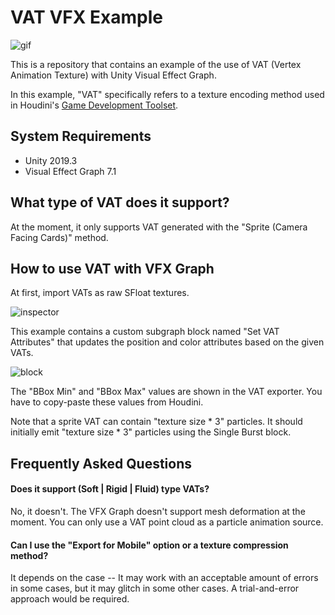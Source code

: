 VAT VFX Example
===============

![gif](https://i.imgur.com/9FNn6sv.gif)

This is a repository that contains an example of the use of VAT (Vertex
Animation Texture) with Unity Visual Effect Graph.

In this example, "VAT" specifically refers to a texture encoding method used in
Houdini's [Game Development Toolset].

[Game Development Toolset]:
  https://github.com/sideeffects/GameDevelopmentToolset

System Requirements
-------------------

- Unity 2019.3
- Visual Effect Graph 7.1

What type of VAT does it support?
---------------------------------

At the moment, it only supports VAT generated with the "Sprite (Camera Facing
Cards)" method.

How to use VAT with VFX Graph
-----------------------------

At first, import VATs as raw SFloat textures.

![inspector](https://i.imgur.com/8Po44HC.png)

This example contains a custom subgraph block named "Set VAT Attributes" that
updates the position and color attributes based on the given VATs.

![block](https://i.imgur.com/sCVyPtP.png)

The "BBox Min" and "BBox Max" values are shown in the VAT exporter. You have to
copy-paste these values from Houdini.

Note that a sprite VAT can contain "texture size * 3" particles. It should
initially emit "texture size * 3" particles using the Single Burst block.

Frequently Asked Questions
--------------------------

#### Does it support (Soft | Rigid | Fluid) type VATs?

No, it doesn't. The VFX Graph doesn't support mesh deformation at the moment.
You can only use a VAT point cloud as a particle animation source.

#### Can I use the "Export for Mobile" option or a texture compression method?

It depends on the case -- It may work with an acceptable amount of errors in
some cases, but it may glitch in some other cases. A trial-and-error approach
would be required.
